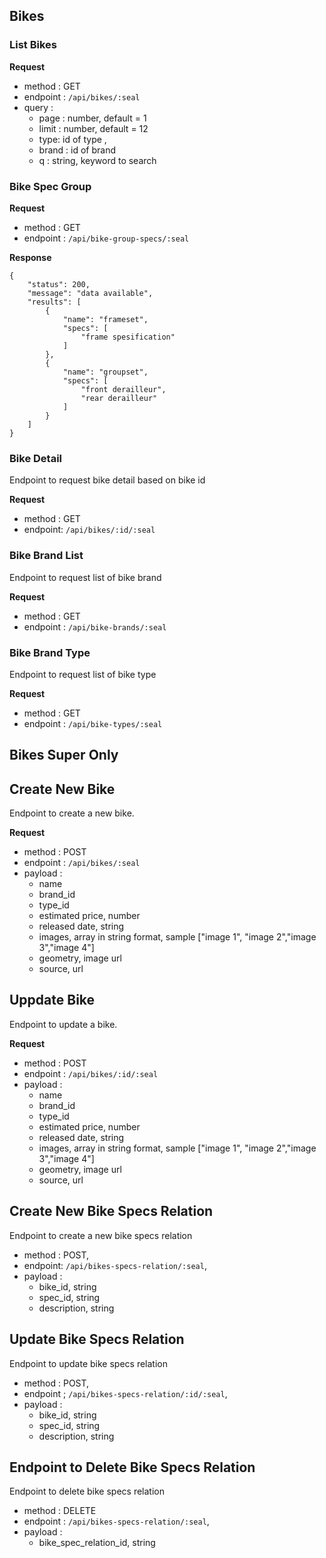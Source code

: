 ## Bikes

### List Bikes

**Request**

- method : GET
- endpoint : `/api/bikes/:seal`
- query :
  - page : number, default = 1
  - limit : number, default = 12
  - type: id of type ,
  - brand : id of brand
  - q : string, keyword to search

### Bike Spec Group

**Request**

- method : GET
- endpoint : `/api/bike-group-specs/:seal`

**Response**

```
{
    "status": 200,
    "message": "data available",
    "results": [
        {
            "name": "frameset",
            "specs": [
                "frame spesification"
            ]
        },
        {
            "name": "groupset",
            "specs": [
                "front derailleur",
                "rear derailleur"
            ]
        }
    ]
}
```

### Bike Detail

Endpoint to request bike detail based on bike id

**Request**

- method : GET
- endpoint: `/api/bikes/:id/:seal`

### Bike Brand List

Endpoint to request list of bike brand

**Request**

- method : GET
- endpoint : `/api/bike-brands/:seal`

### Bike Brand Type

Endpoint to request list of bike type

**Request**

- method : GET
- endpoint : `/api/bike-types/:seal`

## Bikes Super Only

## Create New Bike

Endpoint to create a new bike.

**Request**

- method : POST
- endpoint : `/api/bikes/:seal`
- payload :
  - name
  - brand_id
  - type_id
  - estimated price, number
  - released date, string
  - images, array in string format, sample ["image 1", "image 2","image 3","image 4"]
  - geometry, image url
  - source, url

## Uppdate Bike

Endpoint to update a bike.

**Request**

- method : POST
- endpoint : `/api/bikes/:id/:seal`
- payload :
  - name
  - brand_id
  - type_id
  - estimated price, number
  - released date, string
  - images, array in string format, sample ["image 1", "image 2","image 3","image 4"]
  - geometry, image url
  - source, url

## Create New Bike Specs Relation

Endpoint to create a new bike specs relation

- method : POST,
- endpoint: `/api/bikes-specs-relation/:seal`,
- payload :
  - bike_id, string
  - spec_id, string
  - description, string

## Update Bike Specs Relation

Endpoint to update bike specs relation

- method : POST,
- endpoint ; `/api/bikes-specs-relation/:id/:seal`,
- payload :
  - bike_id, string
  - spec_id, string
  - description, string

## Endpoint to Delete Bike Specs Relation

Endpoint to delete bike specs relation

- method : DELETE
- endpoint : `/api/bikes-specs-relation/:seal`,
- payload :
  - bike_spec_relation_id, string
